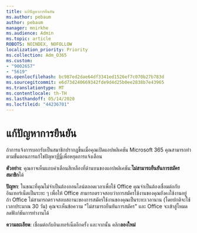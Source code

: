```yaml
---
title: แก้ปัญหาการยืนยัน
ms.author: pebaum
author: pebaum
manager: mnirkhe
ms.audience: Admin
ms.topic: article
ROBOTS: NOINDEX, NOFOLLOW
localization_priority: Priority
ms.collection: Adm_O365
ms.custom:
- "9002657"
- "5619"
ms.openlocfilehash: bc987ed2dae64df3341ed1526ef7c070b27b783d
ms.sourcegitcommit: e6d73d240669342fde9d4d25b0ee2838b7e43965
ms.translationtype: MT
ms.contentlocale: th-TH
ms.lasthandoff: 05/14/2020
ms.locfileid: "44236701"
---
```

# <a name="troubleshoot-verification-issues"></a>แก้ปัญหาการยืนยัน

ถ้าการแจ้งการบอกรับเป็นสมาชิกปรากฏขึ้นเมื่อคุณเปิดแอปพลิเคชัน Microsoft 365 คุณสามารถทําตามขั้นตอนการแก้ไขปัญหา[ที่นี่](https://support.office.com/article/a-subscription-notice-appears-when-i-open-a-microsoft-365-application-4cabe32c-f594-4c0e-9191-3d3ade10cceb)เพื่อหยุดการแจ้งเตือน

**ตัวอย่าง**: คุณอาจเห็นแถบคําเตือนสีเหลืองที่ด้านบนของแอปพลิเคชัน:**ไม่สามารถยืนยันการสมัครสมาชิก**ได้

**ปัญหา**: ในขณะที่คุณไม่จําเป็นต้องออนไลน์ตลอดเวลาเพื่อใช้ Office คุณจําเป็นต้องเชื่อมต่อกับอินเทอร์เน็ตเป็นระยะ ๆ เพื่อให้ Office สามารถตรวจสอบว่าการสมัครใช้งานของคุณยังคงใช้งานอยู่ ถ้า Office ไม่สามารถตรวจสอบสถานะของการสมัครใช้งานของคุณเป็นระยะเวลานาน (โดยปกติจะใช้เวลาประมาณ 30 วัน) คุณจะเห็นข้อความ "ไม่สามารถยืนยันการสมัคร" และ Office จะเข้าสู่โหมดลดฟังก์ชันการทํางานได้

**ความละเอียด**: เชื่อมต่อกับอินเทอร์เน็ตอีกครั้ง และจากนั้น คลิก**ลองใหม่**
